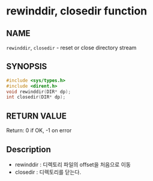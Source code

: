# rewinddir, closedir function
## NAME
`rewinddir`, `closedir` - reset or close directory stream
## SYNOPSIS
```c
#include <sys/types.h>
#include <dirent.h>
void rewinddir(DIR* dp);
int closedir(DIR* dp);
```
## RETURN VALUE
Return: 0 if OK, -1 on error
## Description
* rewinddir : 디렉토리 파일의 offset을 처음으로 이동
* closedir : 디렉토리를 닫는다.

